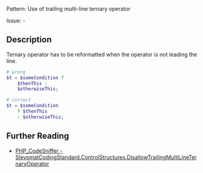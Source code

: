 Pattern: Use of trailing multi-line ternary operator

Issue: -

## Description

Ternary operator has to be reformatted when the operator is not leading the line.

```php
# wrong
$t = $someCondition ?
	$thenThis :
	$otherwiseThis;

# correct
$t = $someCondition
	? $thenThis
	: $otherwiseThis;
```

## Further Reading

* [PHP_CodeSniffer - SlevomatCodingStandard.ControlStructures.DisallowTrailingMultiLineTernaryOperator](https://github.com/slevomat/coding-standard/blob/master/doc/control-structures.md#slevomatcodingstandardcontrolstructuresdisallowtrailingmultilineternaryoperator-)